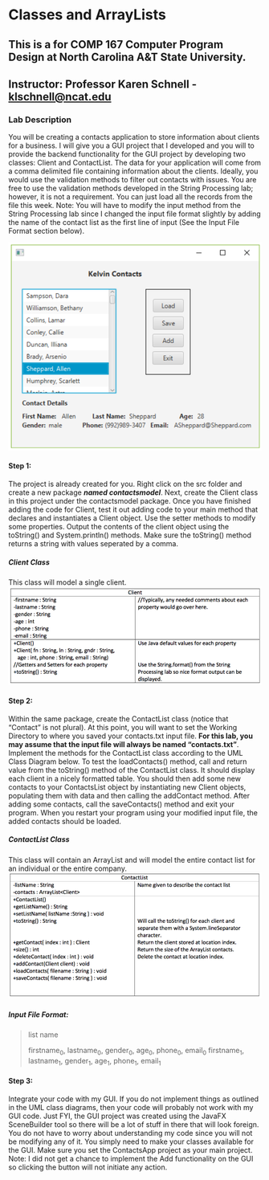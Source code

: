 # Classes and ArrayLists

## This is a for COMP 167 Computer Program Design at North Carolina A&T State University.

## Instructor: Professor Karen Schnell - klschnell@ncat.edu

### Lab Description

You will be creating a contacts application to store information about clients for a business. I will give you a GUI project that I developed and you will to provide the backend functionality for the GUI project by developing two classes: Client and ContactList. The data for your application will come from a comma delimited file containing information about the clients. Ideally, you would use the validation methods to filter out contacts with issues. You are free to use the validation methods developed in the String Processing lab; however, it is not a requirement. You can just load all the records from the file this week. Note: You will have to modify the input method from the String Processing lab since I changed the input file format slightly by adding the name of the contact list as the first line of input (See the Input File Format section below).

![Figure01](https://github.com/NCATCS/images/blob/master/Figure04-01.png)

#### Step 1:

The project is already created for you. Right click on the src folder and create a new package ***named contactsmodel***. Next, create the Client class in this project under the contactsmodel package. Once you have finished adding the code for Client, test it out adding code to your main method that declares and instantiates a Client object. Use the setter methods to modify some properties. Output the contents of the client object using the toString() and System.println() methods. Make sure the toString() method returns a string with values seperated by a comma.

##### Client Class
This class will model a single client.
![Figure02](https://github.com/NCATCS/images/blob/master/Figure04-02.png)

#### Step 2:

Within the same package, create the ContactList class (notice that “Contact” is not plural). At this point, you will want to set the Working Directory to where you saved your contacts.txt input file. **For this lab, you may assume that the input file will always be named “contacts.txt”**. Implement the methods for the ContactList class according to the UML Class Diagram below. To test the loadContacts() method, call and return value from the toString() method of the ContactList class. It should display each client in a nicely formatted table. You should then add some new contacts to your ContactsList object by instantiating new Client objects, populating them with data and then calling the addContact method. After adding some contacts, call the saveContacts() method and exit your program. When you restart your program using your modified input file, the added contacts should be loaded.

##### ContactList Class
This class will contain an ArrayList and will model the entire contact list for an individual or the entire company.
![Figure03](https://github.com/NCATCS/images/blob/master/Figure04-03.png)

##### Input File Format:
>
> list name
> 
> firstname<sub>0</sub>, lastname<sub>0</sub>, gender<sub>0</sub>, age<sub>0</sub>, phone<sub>0</sub>, email<sub>0</sub>
> firstname<sub>1</sub>, lastname<sub>1</sub>, gender<sub>1</sub>, age<sub>1</sub>, phone<sub>1</sub>, email<sub>1</sub>

#### Step 3:

Integrate your code with my GUI. If you do not implement things as outlined in the UML class diagrams, then your code will probably not work with my GUI code. Just FYI, the GUI project was created using the JavaFX SceneBuilder tool so there will be a lot of stuff in there that will look foreign. You do not have to worry about understanding my code since you will not be modifying any of it. You simply need to make your classes available for the GUI. Make sure you set the ContactsApp project as your main project. Note: I did not get a chance to implement the Add functionality on the GUI so clicking the button will not initiate any action. 
